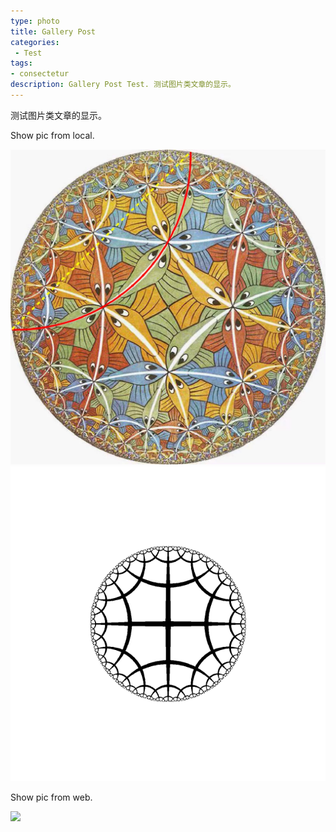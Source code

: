 ```yaml
---
type: photo
title: Gallery Post
categories:
 - Test
tags:
- consectetur
description: Gallery Post Test. 测试图片类文章的显示。
---
```


测试图片类文章的显示。

<!-- more -->
Show pic from local.

<img class="centered" src="../assets/images/Poincare_disk_model.png" />

<img class="centered" src="../assets/images/hyp_ani.gif" />


Show pic from web.

<img class="centered" src="http://ww3.sinaimg.cn/mw690/81b78497jw1emfgwjrh2pj21hc0u01g3.jpg" />


